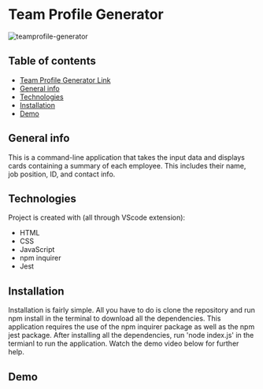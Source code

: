 # Team Profile Generator

![teamprofile-generator](assets/images/weather-sc.png)
## Table of contents
* [Team Profile Generator Link](https://chiarans.github.io/teamprofile-generator/)
* [General info](#general-info)
* [Technologies](#technologies)
* [Installation](#installation)
* [Demo](#demo)


## General info
This is a command-line application that takes the input data and displays cards containing a summary of each employee. This includes their name, job position, ID, and contact info.
	
## Technologies
Project is created with (all through VScode extension):
* HTML
* CSS
* JavaScript
* npm inquirer
* Jest
	
## Installation

Installation is fairly simple. All you have to do is clone the repository and run npm install in the terminal to download all the dependencies. This application requires the use of the npm inquirer package as well as the npm jest package. After installing all the dependencies, run 'node index.js' in the termianl to run the application. Watch the demo video below for further help.

## Demo

